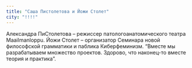 ```yaml
---
title: "Саша Пистолетова и Йожи Столет"
city: "!!!!"
---
```


Александра ПиСтолетова – режиссер патологоанатомического театра
Maailmanloppu. 
Йожи Столет – организатор Семинара новой философской
грамматики и паблика Киберфеминизм. “Вместе мы разрабатываем множество
проектов. Здорово, что наконец-то вместе теория и практика”.
